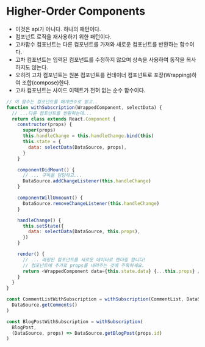 # Higher-Order Components

- 이것은 api가 아니다. 하나의 패턴이다.
- 컴포넌트 로직을 재사용하기 위한 패턴이다.
- 고차함수 컴포넌트는 다른 컴포넌트를 가져와 새로운 컴포넌트를 반환하는 함수이다.
- 고차 컴포넌트는 입력된 컴포넌트를 수정하지 않으며 상속을 사용하여 동작을 복사하지도 않는다.
- 오히려 고차 컴포넌트는 원본 컴포넌트를 컨테이너 컴포넌트로 포장(Wrapping)하여 조합(compose)한다.
- 고차 컴포넌트는 사이드 이펙트가 전혀 없는 순수 함수이다.

```javascript
// 이 함수는 컴포넌트를 매개변수로 받고..
function withSubscription(WrappedComponent, selectData) {
  // ...다른 컴포넌트를 반환하는데...
  return class extends React.Component {
    constructor(props) {
      super(props)
      this.handleChange = this.handleChange.bind(this)
      this.state = {
        data: selectData(DataSource, props),
      }
    }

    componentDidMount() {
      // ... 구독을 담당하고...
      DataSource.addChangeListener(this.handleChange)
    }

    componentWillUnmount() {
      DataSource.removeChangeListener(this.handleChange)
    }

    handleChange() {
      this.setState({
        data: selectData(DataSource, this.props),
      })
    }

    render() {
      // ... 래핑된 컴포넌트를 새로운 데이터로 랜더링 합니다!
      // 컴포넌트에 추가로 props를 내려주는 것에 주목하세요.
      return <WrappedComponent data={this.state.data} {...this.props} />
    }
  }
}
```

```javascript
const CommentListWithSubscription = withSubscription(CommentList, DataSource =>
  DataSource.getComments()
)

const BlogPostWithSubscription = withSubscription(
  BlogPost,
  (DataSource, props) => DataSource.getBlogPost(props.id)
)
```
